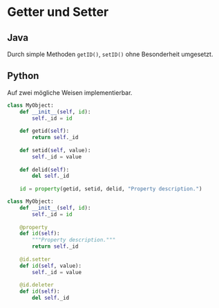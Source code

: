 # Getter und Setter
## Java
Durch simple Methoden `getID()`, `setID()` ohne Besonderheit umgesetzt.

## Python
Auf zwei mögliche Weisen implementierbar.
```python
class MyObject:
	def __init__(self, id):
		self._id = id
	
	def getid(self):
		return self._id
	
	def setid(self, value):
		self._id = value
	
	def delid(self):
		del self._id
	
	id = property(getid, setid, delid, "Property description.")
```

```python
class MyObject:
	def __init__(self, id):
		self._id = id
	
	@property
	def id(self):
		"""Property description."""
		return self._id
	
	@id.setter
	def id(self, value):
		self._id = value
	
	@id.deleter
	def id(self):
		del self._id
```
